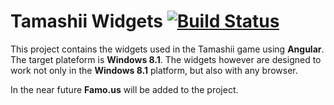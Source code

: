 Tamashii Widgets [![Build Status](https://drone.io/github.com/EnoF/TamashiiWidgets/status.png)](https://drone.io/github.com/EnoF/TamashiiWidgets/latest)
================
This project contains the widgets used in the Tamashii game using **Angular**. The target plateform is **Windows 8.1**.
The widgets however are designed to work not only in the **Windows 8.1** platform, but also with any browser.

In the near future **Famo.us** will be added to the project.